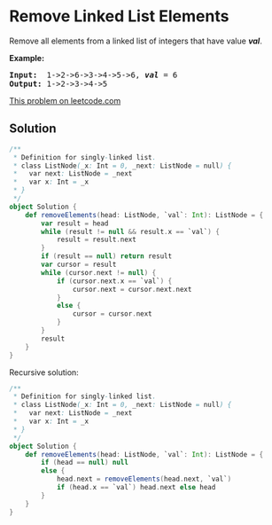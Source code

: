 # Remove Linked List Elements

Remove all elements from a linked list of integers that have value **_val_**.

**Example:**
<pre>
<b>Input:</b>  1->2->6->3->4->5->6, <b><i>val</i></b> = 6
<b>Output:</b> 1->2->3->4->5
</pre>

[This problem on leetcode.com](https://leetcode.com/problems/remove-linked-list-elements/)

## Solution

```scala
/**
 * Definition for singly-linked list.
 * class ListNode(_x: Int = 0, _next: ListNode = null) {
 *   var next: ListNode = _next
 *   var x: Int = _x
 * }
 */
object Solution {
    def removeElements(head: ListNode, `val`: Int): ListNode = {
        var result = head
        while (result != null && result.x == `val`) {
            result = result.next
        }
        if (result == null) return result
        var cursor = result
        while (cursor.next != null) {
            if (cursor.next.x == `val`) {
                cursor.next = cursor.next.next
            }
            else {
                cursor = cursor.next
            }
        }
        result
    }
}
```

Recursive solution:

```scala
/**
 * Definition for singly-linked list.
 * class ListNode(_x: Int = 0, _next: ListNode = null) {
 *   var next: ListNode = _next
 *   var x: Int = _x
 * }
 */
object Solution {
    def removeElements(head: ListNode, `val`: Int): ListNode = {
        if (head == null) null
        else {
            head.next = removeElements(head.next, `val`)
            if (head.x == `val`) head.next else head
        }
    }
}
```
